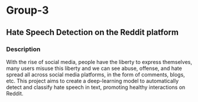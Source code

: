 
# Group-3

## Hate Speech Detection on the Reddit platform

### Description

With the rise of social media, people have the liberty to express themselves, many users misuse this liberty and we can see abuse, offense, and hate spread all across social media platforms, in the form of comments, blogs, etc. This project aims to create a deep-learning model to automatically detect and classify hate speech in text, promoting healthy interactions on Reddit.
